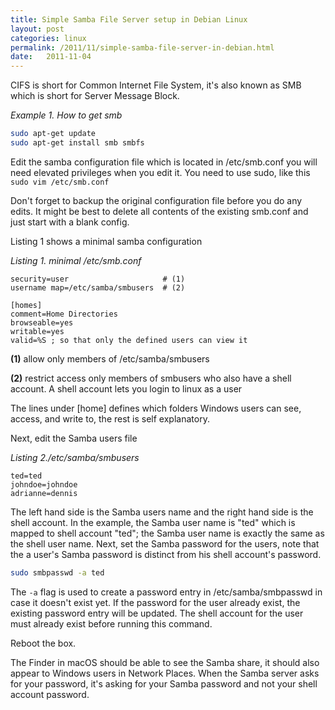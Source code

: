 ```yaml
---
title: Simple Samba File Server setup in Debian Linux
layout: post
categories: linux
permalink: /2011/11/simple-samba-file-server-in-debian.html
date:   2011-11-04 
---
```


CIFS is short for Common Internet File System, it's also known as SMB which is short for Server Message Block.

_Example 1. How to get smb_

```bash
sudo apt-get update
sudo apt-get install smb smbfs
```

Edit the samba configuration file which is located in /etc/smb.conf you will need elevated privileges when you edit it. You need to use sudo, like this
`sudo vim /etc/smb.conf`

Don't forget to backup the original configuration file before you do any edits. It might be best to delete all contents of the existing smb.conf and just start with a blank config.

Listing 1 shows a minimal samba configuration

_Listing 1. minimal /etc/smb.conf_
```
security=user                     # (1)
username map=/etc/samba/smbusers  # (2)

[homes]
comment=Home Directories
browseable=yes
writable=yes
valid=%S ; so that only the defined users can view it
```

**(1)** allow only members of /etc/samba/smbusers

**(2)** restrict access only members of smbusers who also have a shell account. A shell account lets you login to linux as a user

The lines under [home] defines which folders Windows users can see, access, and write to, the rest is self explanatory.

Next, edit the Samba users file

_Listing 2./etc/samba/smbusers_
```
ted=ted
johndoe=johndoe
adrianne=dennis
```

The left hand side is the Samba users name and the right hand side is the shell account. In the example, the Samba user name is "ted" which is mapped to shell account "ted"; the Samba user name is exactly the same as the shell user name.
Next, set the Samba password for the users, note that the a user's Samba password is distinct from his shell account's password.

```bash
sudo smbpasswd -a ted
```

The `-a` flag is used to create a password entry in /etc/samba/smbpasswd in case it doesn't exist yet. If the password for the user already exist, the existing password entry will be updated. The shell account for the user must already exist before running this command.

Reboot the box.

The Finder in macOS should be able to see the Samba share, it should also appear to Windows users in Network Places. When the Samba server asks for your password, it's asking for your Samba password and not your shell account password.
 